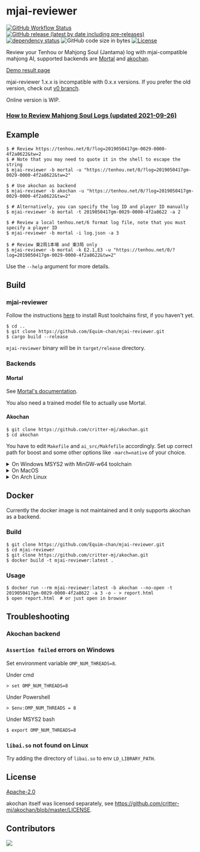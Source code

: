 # mjai-reviewer

[![GitHub Workflow Status](https://github.com/Equim-chan/mjai-reviewer/workflows/build/badge.svg)](https://github.com/Equim-chan/mjai-reviewer/actions)
[![GitHub release (latest by date including pre-releases)](https://img.shields.io/github/v/release/Equim-chan/mjai-reviewer?include_prereleases)](https://github.com/Equim-chan/mjai-reviewer/releases)
[![dependency status](https://deps.rs/repo/github/Equim-chan/akochan-reviewer/status.svg)](https://deps.rs/repo/github/Equim-chan/akochan-reviewer)
![GitHub code size in bytes](https://img.shields.io/github/languages/code-size/Equim-chan/mjai-reviewer)
[![License](https://img.shields.io/github/license/Equim-chan/mjai-reviewer)](https://github.com/Equim-chan/mjai-reviewer/blob/master/LICENSE)

Review your Tenhou or Mahjong Soul (Jantama) log with mjai-compatible mahjong AI, supported backends are [Mortal](https://github.com/Equim-chan/Mortal) and [akochan](https://github.com/critter-mj/akochan).

[Demo result page](https://gh.ekyu.moe/mjai-reviewer-demo.html)

mjai-reviewer 1.x.x is incompatible with 0.x.x versions. If you prefer the old version, check out [v0 branch](https://github.com/Equim-chan/mjai-reviewer/tree/v0).

Online version is WIP.

### [How to Review Mahjong Soul Logs (updated 2021-09-26)](https://github.com/Equim-chan/mjai-reviewer/blob/master/mjsoul.adoc)

## Example
```console
$ # Review https://tenhou.net/0/?log=2019050417gm-0029-0000-4f2a8622&tw=2
$ # Note that you may need to quote it in the shell to escape the string
$ mjai-reviewer -b mortal -u "https://tenhou.net/0/?log=2019050417gm-0029-0000-4f2a8622&tw=2"

$ # Use akochan as backend
$ mjai-reviewer -b akochan -u "https://tenhou.net/0/?log=2019050417gm-0029-0000-4f2a8622&tw=2"

$ # Alternatively, you can specify the log ID and player ID manually
$ mjai-reviewer -b mortal -t 2019050417gm-0029-0000-4f2a8622 -a 2

$ # Review a local tenhou.net/6 format log file, note that you must specify a player ID
$ mjai-reviewer -b mortal -i log.json -a 3

$ # Review 東2局1本場 and 東3局 only
$ mjai-reviewer -b mortal -k E2.1,E3 -u "https://tenhou.net/0/?log=2019050417gm-0029-0000-4f2a8622&tw=2"
```

Use the `--help` argument for more details.

## Build
### mjai-reviewer
Follow the instructions [here](https://www.rust-lang.org/learn/get-started) to install Rust toolchains first, if you haven't yet.

```console
$ cd ..
$ git clone https://github.com/Equim-chan/mjai-reviewer.git
$ cargo build --release
```

`mjai-reviewer` binary will be in `target/release` directory.

### Backends
#### Mortal
See [Mortal's documentation](https://mortal.ekyu.moe/user/build.html).

You also need a trained model file to actually use Mortal.

#### Akochan
```console
$ git clone https://github.com/critter-mj/akochan.git
$ cd akochan
```

You have to edit `Makefile` and `ai_src/Makfefile` accordingly. Set up correct path for boost and some other options like `-march=native` of your choice.

<details><summary>On Windows MSYS2 with MinGW-w64 toolchain</summary>
<p>

```console
$ pacman -Syu mingw-w64-x86_64-{toolchain,boost}
```

Edit `Makefile`:

```Makefile
LIBS = -lboost_system-mt -lws2_32 -L./ -lai -s
```

Edit `ai_src/Makefile`:

```Makefile
LIBS = -lboost_system-mt -lws2_32
```

```console
$ cd ai_src
$ make
$ cd ..
$ make
```

</p>
</details>

<details><summary>On MacOS</summary>
<p>

```console
$ brew install llvm libomp boost
$ cd ai_src
$ make -f Makefile_MacOS
$ cd ..
$ make -f Makefile_MacOS
```

</p>
</details>

<details><summary>On Arch Linux</summary>
<p>

```console
$ sudo pacman -Syu base-devel boost
$ make -f Makefile_Linux
$ cd ..
$ make -f Makefile_Linux
```

</p>
</details>

## Docker
Currently the docker image is not maintained and it only supports akochan as a backend.

### Build
```console
$ git clone https://github.com/Equim-chan/mjai-reviewer.git
$ cd mjai-reviewer
$ git clone https://github.com/critter-mj/akochan.git
$ docker build -t mjai-reviewer:latest .
```

### Usage
```console
$ docker run --rm mjai-reviewer:latest -b akochan --no-open -t 2019050417gm-0029-0000-4f2a8622 -a 3 -o - > report.html
$ open report.html  # or just open in browser
```

## Troubleshooting
### Akochan backend
### `Assertion failed` errors on Windows
Set environment variable `OMP_NUM_THREADS=8`.

Under cmd
```console
> set OMP_NUM_THREADS=8
```

Under Powershell
```console
> $env:OMP_NUM_THREADS = 8
```

Under MSYS2 bash
```console
$ export OMP_NUM_THREADS=8
```

### `libai.so` not found on Linux
Try adding the directory of `libai.so` to env `LD_LIBRARY_PATH`.

## License
[Apache-2.0](https://github.com/Equim-chan/mjai-reviewer/blob/master/LICENSE)

akochan itself was licensed separately, see https://github.com/critter-mj/akochan/blob/master/LICENSE.

## Contributors
[![](https://contrib.rocks/image?repo=Equim-chan/mjai-reviewer)](https://github.com/Equim-chan/mjai-reviewer)

